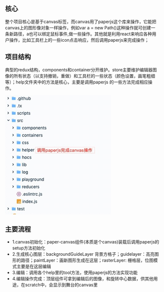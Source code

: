 ## 核心
整个项目核心是基于canvas标签，而canvas用了paperjs这个库来操作，它能把canvas上的图形像对象一样操作，例如var a = new Path()这种操作就可创建一条新路径，a也可以绑定鼠标事件,做一些操作。其他就是利用react来响应各种用户操作，比如工具栏上的一些icon点击响应，然后调用paperjs来完成操作；

## 项目结构
典型的redux结构，components和container分开维护。store主要维护编辑器图像的所有状态（以支持撤销，重做）和工具栏的一些状态（颜色设置，画笔粗细等）；help文件夹中的方法是核心，主要是调用paperjs 的一些方法完成相应操作。

<img src='../img/17_24_21__06_24_2019.jpg' width='346'>

## 主要流程
- 1.canvas初始化：paper-canvas组件(本质是个canvas)装载后调用paperjs的setup方法初始化
- 2.生成核心图层：backgroundGuideLayer 背景方格子；guidelayer：高亮图形的路径；paintLayer：画新图形生成在这层；rasterLayer: 栅格层，位图模式主要是在这层编辑
- 3.编辑：调用各个help里的tool方法，使用paperjs的方法实现功能
- 4.编辑操作完成：顶层组件可拿到编辑后的图像，和旋转中心数据，供其他用途，在scratch中，会显示到舞台的canvas里
